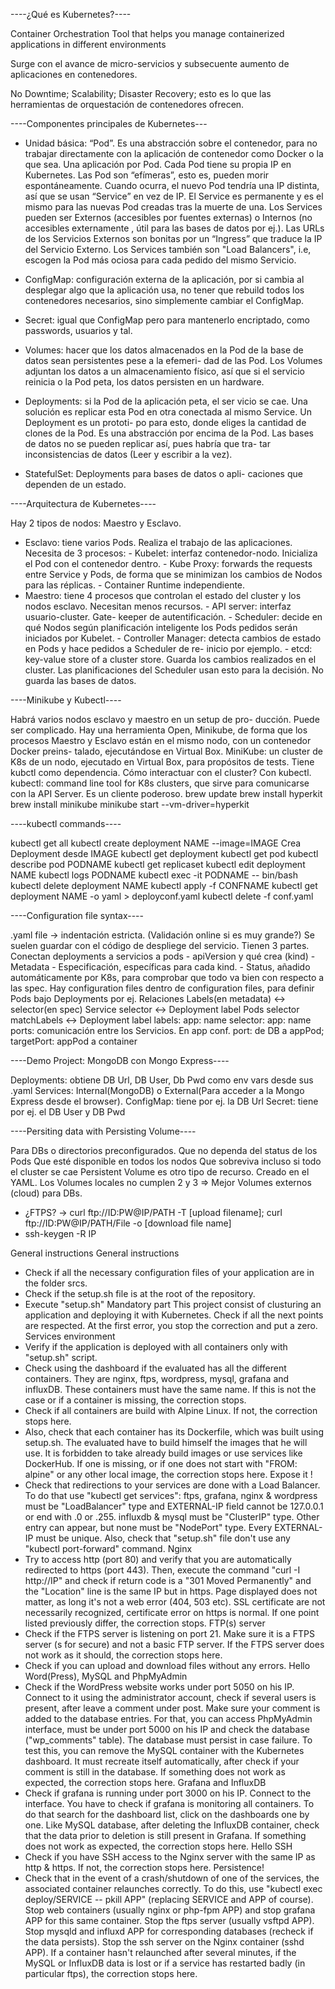 ----¿Qué es Kubernetes?----

Container Orchestration Tool  that helps you manage
containerized applications in different environments

Surge con el avance de micro-servicios y subsecuente
aumento de aplicaciones en contenedores.

No Downtime; Scalability; Disaster Recovery;
esto es lo que las herramientas de orquestación
de contenedores ofrecen.

----Componentes principales de Kubernetes---

-	Unidad básica: “Pod”. Es una abstracción sobre el
contenedor, para no trabajar directamente con la
aplicación de contenedor como Docker o la que sea.
Una aplicación por Pod.
	Cada Pod tiene su propia IP en Kubernetes.
	Las Pod son “efímeras”, esto es, pueden morir
espontáneamente.
	Cuando ocurra, el nuevo Pod tendría una IP distinta,
así que se usan
	“Service” en vez de IP. El Service es permanente y
es el mismo para las nuevas Pod creadas tras la muerte
de una.
	Los Services pueden ser Externos (accesibles por
fuentes externas) o Internos (no accesibles externamente
, útil para las bases de datos por 	ej.). Las URLs de
los Servicios Externos son bonitas por un “Ingress”
que traduce la IP del Servicio Externo.
	Los Services también son "Load Balancers", i.e,
escogen la Pod más ociosa para cada pedido del mismo
Servicio.

-	ConfigMap: configuración externa de la aplicación,
por si cambia al desplegar algo que la aplicación usa,
no tener que rebuild todos los contenedores necesarios,
sino simplemente cambiar el ConfigMap.

-	Secret: igual que ConfigMap pero para mantenerlo
encriptado, como passwords, usuarios y tal.

-	Volumes: hacer que los datos almacenados en la Pod
de la base de datos sean persistentes pese a la efemeri-
dad de las Pod. Los Volumes adjuntan los datos a un
almacenamiento físico, así que si el servicio reinicia o
la Pod peta, los datos persisten en un hardware.

-	Deployments: si la Pod de la aplicación peta, el ser
vicio se cae. Una solución es replicar esta Pod en otra
conectada al mismo Service. Un Deployment es un prototi-
po para esto, donde eliges la cantidad de clones de la
Pod. Es una abstracción por encima de la Pod. Las bases
de datos no se pueden replicar así, pues habría que tra-
tar inconsistencias de datos (Leer y escribir a la vez).

-	StatefulSet: Deployments para bases de datos o apli-
caciones que dependen de un estado.

----Arquitectura de Kubernetes----

Hay 2 tipos de nodos: Maestro y Esclavo.

-	Esclavo: tiene varios Pods. Realiza el trabajo de
las aplicaciones. Necesita de 3 procesos:
		-   Kubelet: interfaz contenedor-nodo. Inicializa
		el Pod con el contenedor dentro.
		-   Kube Proxy: forwards the requests entre
		Service y Pods, de forma que se minimizan los
		cambios de Nodos para las réplicas.
		-   Container Runtime independiente.
- Maestro: tiene 4 procesos que controlan el estado del
cluster y los nodos esclavo. Necesitan menos recursos.
		-   API server: interfaz usuario-cluster. Gate-
		keeper de autentificación.
		-   Scheduler: decide en qué Nodos
		según planificación inteligente los Pods pedidos
		serán iniciados por Kubelet.
		-   Controller Manager: detecta cambios de
		estado en Pods y hace pedidos a Scheduler de re-
		inicio por ejemplo.
		-   etcd: key-value store of a cluster store.
		Guarda los cambios realizados en el cluster.
		Las planificaciones del Scheduler usan esto
		para la decisión. No guarda las bases de datos.

----Minikube y Kubectl----

Habrá varios nodos esclavo y maestro en un setup de pro-
ducción. Puede ser complicado. Hay una herramienta Open,
Minikube, de forma que los procesos Maestro y Esclavo
están en el mismo nodo, con un contenedor Docker preins-
talado, ejecutándose en Virtual Box.
	MiniKube: un cluster de K8s de un nodo, ejecutado en
Virtual Box, para propósitos de tests. Tiene kubctl
como dependencia.
Cómo interactuar con el cluster? Con kubectl.
	kubectl: command line tool for K8s clusters, que
	sirve para comunicarse con la API Server. Es un
	cliente poderoso.
brew update
brew install hyperkit
brew install minikube
minikube start --vm-driver=hyperkit

----kubectl commands----

kubectl get all
kubectl create deployment NAME --image=IMAGE
	Crea Deployment desde IMAGE
kubectl get deployment
kubectl get pod
kubectl describe pod PODNAME
kubectl get replicaset
kubectl edit deployment NAME
kubectl logs PODNAME
kubectl exec -it PODNAME -- bin/bash
kubectl delete deployment NAME
kubectl apply -f CONFNAME
kubectl get deployment NAME -o yaml > deployconf.yaml
kubectl delete -f conf.yaml

----Configuration file syntax----

.yaml file -> indentación estricta. (Validación online
si es muy grande?) Se suelen guardar con el código de
despliege del servicio.
Tienen 3 partes. Conectan deployments a servicios a pods
	-   apiVersion y qué crea (kind)
	-   Metadata
	-   Especificación, específicas para cada kind.
	-   Status, añadido automáticamente por K8s, para
	comprobar que todo va bien con respecto a las spec.
Hay configuration files dentro de configuration files,
para definir Pods bajo Deployments por ej.
Relaciones Labels(en metadata) <-> selector(en spec)
	Service selector <-> Deployment label
	Pods selector matchLabels <-> Deployment label
labels:
	app: name
selector:
	app: name	
ports: comunicación entre los Servicios. En app conf.
	port: de DB a appPod; targetPort: appPod a container

----Demo Project: MongoDB con Mongo Express----
 
 Deployments: obtiene DB Url, DB User, Db Pwd como 
	env vars desde sus .yaml
 Services: Internal(MongoDB) o External(Para acceder a la
	Mongo Express desde el browser).
 ConfigMap: tiene por ej. la DB Url
 Secret: tiene por ej. el DB User y DB Pwd

----Persiting data with Persisting Volume----

Para DBs o directorios preconfigurados.
	Que no dependa del status de los Pods
	Que esté disponible en todos los nodos
	Que sobreviva incluso si todo el cluster se cae
Persistent Volume es otro tipo de recurso.
Creado en el YAML.
Los Volumes locales no cumplen 2 y 3 => Mejor Volumes 
externos (cloud) para DBs.


- ¿FTPS? -> curl ftp://ID:PW@IP/PATH -T [upload filename]; curl ftp://ID:PW@IP/PATH/File -o [download file name]
- ssh-keygen -R IP

General instructions
General instructions
- Check if all the necessary configuration files of your application are in the folder srcs.
- Check if the setup.sh file is at the root of the repository.
- Execute "setup.sh"
Mandatory part
This project consist of clusturing an application and deploying it with Kubernetes. Check if all the next points are respected. At the first error, you stop the correction and put a zero.
Services environment
- Verify if the application is deployed with all containers only with "setup.sh" script.
- Check using the dashboard if the evaluated has all the different containers.
They are nginx, ftps, wordpress, mysql, grafana and influxDB.
These containers must have the same name. If this is not the case or if a container is missing, the correction stops.
- Check if all containers are build with Alpine Linux. If not, the correction stops here.
- Also, check that each container has its Dockerfile, which was built using setup.sh.
The evaluated have to build himself the images that he will use. It is forbidden to take already build images
or use services like DockerHub.
If one is missing, or if one does not start with "FROM: alpine" or any other local image, the correction stops here.
Expose it !
- Check that redirections to your services are done with a Load Balancer.
To do that use "kubectl get services":
ftps, grafana, nginx & wordpress must be "LoadBalancer" type and EXTERNAL-IP field cannot be 127.0.0.1 or end with .0 or .255.
influxdb & mysql must be "ClusterIP" type.
Other entry can appear, but none must be "NodePort" type.
Every EXTERNAL-IP must be unique.
Also, check that "setup.sh" file don't use any "kubectl port-forward" command.
Nginx
- Try to access http (port 80) and verify that you are automatically redirected to https (port 443).
Then, execute the command "curl -I http://IP" and check if return code is a
"301 Moved Permanently" and the "Location" line is the same IP but in https.
Page displayed does not matter, as long it's not a web error (404, 503 etc).
SSL certificate are not necessarily recognized, certificate error on https is normal.
If one point listed previously differ, the correction stops.
FTP(s) server
- Check if the FTPS server is listening on port 21. Make sure it is a FTPS server (s for secure)
and not a basic FTP server.
If the FTPS server does not work as it should, the correction stops here.
- Check if you can upload and download files without any errors.
Hello Word(Press), MySQL and PhpMyAdmin
- Check if the WordPress website works under port 5050 on his IP. Connect to it using the administrator account,
check if several users is present, after leave a comment under post. Make sure your comment is added to the database entries.
For that, you can access PhpMyAdmin interface, must be under port 5000 on his IP and check the database ("wp_comments" table).
The database must persist in case failure.
To test this, you can remove the MySQL container with the Kubernetes dashboard.
It must recreate itself automatically, after check if your comment is still in the database.
If something does not work as expected, the correction stops here.
Grafana and InfluxDB
- Check if grafana is running under port 3000 on his IP. Connect to the interface.
You have to check if grafana is monitoring all containers. To do that search for the dashboard list,
click on the dashboards one by one.
Like MySQL database, after deleting the InfluxDB container, check that the data prior to deletion is still present in Grafana.
If something does not work as expected, the correction stops here.
Hello SSH
- Check if you have SSH access to the Nginx server with the same IP as http & https.
If not, the correction stops here.
Persistence!
- Check that in the event of a crash/shutdown of one of the services, the associated container relaunches correctly.
 To do this, use "kubectl exec deploy/SERVICE -- pkill APP" (replacing SERVICE and APP of course).
 Stop web containers (usually nginx or php-fpm APP) and stop grafana APP for this same container.
 Stop the ftps server (usually vsftpd APP).
 Stop mysqld and influxd APP for corresponding databases (recheck if the data persists).
 Stop the ssh server on the Nginx container (sshd APP).
 If a container hasn't relaunched after several minutes, if the MySQL or InfluxDB data is lost
 or if a service has restarted badly (in particular ftps), the correction stops here.
